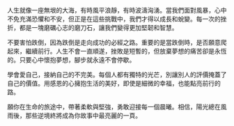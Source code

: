 人生就像一座無垠的大海，有時風平浪靜，有時波濤洶湧。當我們面對風暴，心中不免充滿恐懼和不安，但正是在這些挑戰中，我們才得以成長和蛻變。每一次的挫折，都是一塊磨礪心志的磨刀石，讓我們變得更加堅韌和智慧。

不要害怕跌倒，因為跌倒是走向成功的必經之路。重要的是當跌倒時，是否願意爬起來，繼續前行。人生不會一直順遂，挫敗是短暫的，但放棄夢想的痛苦卻是永恆的。只要心中懷抱夢想，腳步就永遠不會停歇。

學會愛自己，接納自己的不完美。每個人都有獨特的光芒，別讓別人的評價掩蓋了自己的價值。用感恩的心擁抱生活的美好，即使是細微的幸福，也能點亮前行的路。

願你在生命的旅途中，帶著柔軟與堅強，勇敢迎接每一個晨曦。相信，陽光總在風雨後，那些逆境終將成為你故事中最亮麗的一頁。